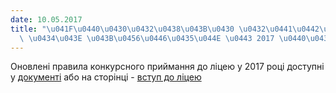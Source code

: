 ```yaml
---
date: 10.05.2017
title: "\u041F\u0440\u0430\u0432\u0438\u043B\u0430 \u0432\u0441\u0442\u0443\u043F\u0443\
  \ \u0434\u043E \u043B\u0456\u0446\u0435\u044E \u0443 2017 \u0440\u043E\u0446\u0456"
---
```

Оновлені правила конкурсного приймання до ліцею у 2017 році доступні у
[документі](/files/правила-вступу-до-лі-правила-приймання.doc)
або на сторінці -
[вступ до ліцею](/info/for-entrants "Вступ до ліцею")